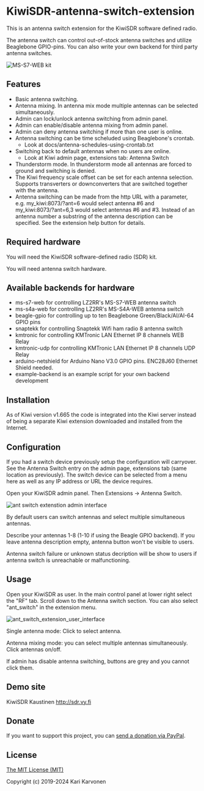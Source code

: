 # KiwiSDR-antenna-switch-extension

This is an antenna switch extension for the KiwiSDR software defined radio.

The antenna switch can control out-of-stock antenna switches and utilize Beaglebone GPIO-pins.
You can also write your own backend for third party antenna switches.

![MS-S7-WEB kit](http://kiwisdr.com/files/ant_switch/MS-S7-WEB.jpg)

## Features

* Basic antenna switching.
* Antenna mixing. In antenna mix mode multiple antennas can be selected simultaneously.
* Admin can lock/unlock antenna switching from admin panel.
* Admin can enable/disable antenna mixing from admin panel.
* Admin can deny antenna switching if more than one user is online.
* Antenna switching can be time scheluded using Beaglebone's crontab.
  * Look at docs/antenna-schedules-using-crontab.txt
* Switching back to default antennas when no users are online.
  * Look at Kiwi admin page, extensions tab: Antenna Switch
* Thunderstorm mode. In thunderstorm mode all antennas are forced to ground and switching is denied.
* The Kiwi frequency scale offset can be set for each antenna selection. Supports transverters or downconverters that are switched together with the antenna.
* Antenna switching can be made from the http URL with a parameter,  
e.g. my\_kiwi:8073/?ant=6 would select antenna #6 and  
my\_kiwi:8073/?ant=6,3 would select antennas #6 and #3. Instead of an antenna number
a substring of the antenna description can be specified. See the extension help button for details.
  
## Required hardware

You will need the KiwiSDR software-defined radio (SDR) kit.

You will need antenna switch hardware.

## Available backends for hardware

* ms-s7-web for controlling LZ2RR's MS-S7-WEB antenna switch
* ms-s4a-web for controlling LZ2RR's MS-S4A-WEB antenna switch
* beagle-gpio for controlling up to ten Beaglebone Green/Black/AI/AI-64 GPIO pins
* snaptekk for controlling Snaptekk Wifi ham radio 8 antenna switch
* kmtronic for controlling KMTronic LAN Ethernet IP 8 channels WEB Relay
* kmtronic-udp for controlling KMTronic LAN Ethernet IP 8 channels UDP Relay
* arduino-netshield for Arduino Nano V3.0 GPIO pins. ENC28J60 Ethernet Shield needed.
* example-backend is an example script for your own backend development

## Installation

As of Kiwi version v1.665 the code is integrated into the Kiwi server instead
of being a separate Kiwi extension downloaded and installed from the Internet.

## Configuration

If you had a switch device previously setup the configuration will carryover.
See the <x1>Antenna Switch</x1> entry on the admin page, extensions tab
(same location as previously). The switch device can be selected from a menu here
as well as any IP address or URL the device requires.

Open your KiwiSDR admin panel. Then Extensions -> Antenna Switch.

![ant switch extenstion admin interface](http://kiwisdr.com/files/ant_switch/admin.jpg)

By default users can switch antennas and select multiple simultaneous antennas.

Describe your antennas 1-8 (1-10 if using the Beagle GPIO backend). If you leave antenna description empty, antenna button won't be visible to users.

Antenna switch failure or unknown status decription will be show to users if antenna switch is unreachable or malfunctioning. 

## Usage

Open your KiwiSDR as user. In the main control panel at lower right select the "RF" tab. Scroll down to the Antenna switch section. You can also select "ant_switch" in the extension menu.

![ant_switch_extension_user_interface](http://kiwisdr.com/files/ant_switch/user.jpg)

Single antenna mode: Click to select antenna. 

Antenna mixing mode: you can select multiple antennas simultaneously. Click antennas on/off. 

If admin has disable antenna switching, buttons are grey and you cannot click them.

## Demo site

KiwiSDR Kaustinen http://sdr.vy.fi

## Donate
If you want to support this project, you can [send a donation via PayPal](https://www.paypal.me/oh1kk).

## License

[The MIT License (MIT)](LICENSE)

Copyright (c) 2019-2024 Kari Karvonen
